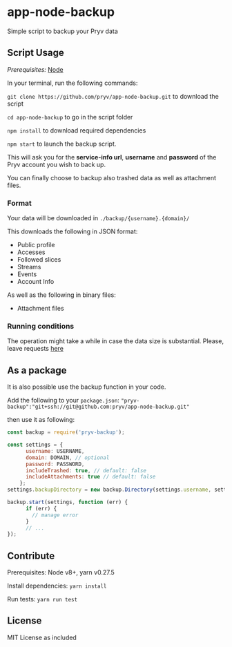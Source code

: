# app-node-backup

<!--
[![Build Status](https://travis-ci.org/pryv/app-node-backup.svg?branch=master)](https://travis-ci.org/pryv/app-node-backup)
[![Coverage Status](https://coveralls.io/repos/github/pryv/app-node-backup/badge.svg?branch=master)](https://coveralls.io/github/pryv/app-node-backup?branch=master)
-->

Simple script to backup your Pryv data

## Script Usage

*Prerequisites:* [Node](https://nodejs.org/en/)

In your terminal, run the following commands:

`git clone https://github.com/pryv/app-node-backup.git` to download the script

`cd app-node-backup` to go in the script folder

`npm install` to download required dependencies

`npm start` to launch the backup script. 

This will ask you for the **service-info url**, **username** and **password** of the Pryv account you wish to back up.

You can finally choose to backup also trashed data as well as attachment files.

### Format

Your data will be downloaded in `./backup/{username}.{domain}/`

This downloads the following in JSON format:  
* Public profile
* Accesses
* Followed slices
* Streams
* Events
* Account Info

As well as the following in binary files:
* Attachment files

### Running conditions

The operation might take a while in case the data size is substantial. Please, leave requests [here](https://github.com/pryv/app-node-backup/issues)

## As a package

It is also possible use the backup function in your code.

Add the following to your `package.json`: `"pryv-backup":"git+ssh://git@github.com:pryv/app-node-backup.git"`

then use it as following:

```javascript
const backup = require('pryv-backup');

const settings = {
      username: USERNAME,  
      domain: DOMAIN, // optional  
      password: PASSWORD,  
      includeTrashed: true, // default: false  
      includeAttachments: true // default: false
    };  
settings.backupDirectory = new backup.Directory(settings.username, settings.domain);  

backup.start(settings, function (err) {  
      if (err) {  
        // manage error  
      }  
      // ...  
});  
```

## Contribute

Prerequisites: Node v8+, yarn v0.27.5

Install dependencies: `yarn install`

Run tests: `yarn run test`

## License

MIT License as included